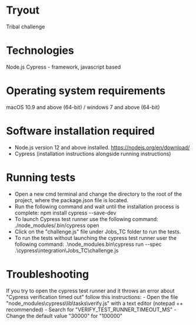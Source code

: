 # Tryout
 Tribal challenge

# Technologies
Node.js
Cypress - framework, javascript based

# Operating system requirements
macOS 10.9 and above (64-bit) / windows 7 and above (64-bit)

# Software installation required
- Node.js version 12 and above installed.
    https://nodejs.org/en/download/
- Cypress (installation instructions alongside running instructions)

# Running tests
- Open a new cmd terminal and change the directory to the root of the project, where the package.json file is located.
- Run the following command and wait until the installation process is complete:
    npm install cypress --save-dev
- To launch Cypress test runner use the following command:
    ./node_modules/.bin/cypress open
- Click on the "challenge.js" file under Jobs_TC folder to run the tests.
- To run the tests without launching the cypress test runner user the following command:
    .\node_modules\.bin\cypress run --spec  .\cypress\integration\Jobs_TC\challenge.js

# Troubleshooting
If you try to open the cypress test runner and it throws an error about "Cypress verification timed out" follow this instructions:
    - Open the file "node_modules\cypress\lib\tasks\verify.js" with a text editor (notepad ++  recommended)
    - Search for "VERIFY_TEST_RUNNER_TIMEOUT_MS"
    - Change the default value "30000" for "100000" 